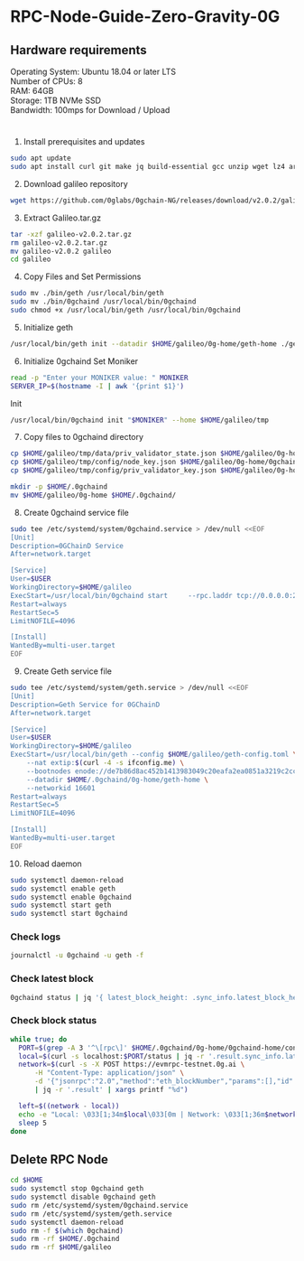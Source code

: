 # RPC-Node-Guide-Zero-Gravity-0G
## Hardware requirements

Operating System:  Ubuntu 18.04 or later LTS  
Number of CPUs:    8  
RAM:	             64GB  
Storage:           1TB NVMe SSD  
Bandwidth:         100mps for Download / Upload

#
1. Install prerequisites and updates
```bash
sudo apt update
sudo apt install curl git make jq build-essential gcc unzip wget lz4 aria2 -y
```

2. Download galileo repository
```bash
wget https://github.com/0glabs/0gchain-NG/releases/download/v2.0.2/galileo-v2.0.2.tar.gz
```

3. Extract Galileo.tar.gz
```bash
tar -xzf galileo-v2.0.2.tar.gz
rm galileo-v2.0.2.tar.gz
mv galileo-v2.0.2 galileo
cd galileo
```
4. Copy Files and Set Permissions
```bash
sudo mv ./bin/geth /usr/local/bin/geth
sudo mv ./bin/0gchaind /usr/local/bin/0gchaind
sudo chmod +x /usr/local/bin/geth /usr/local/bin/0gchaind
```
5. Initialize geth
```bash
/usr/local/bin/geth init --datadir $HOME/galileo/0g-home/geth-home ./genesis.json
```
6. Initialize 0gchaind
Set Moniker
```bash
read -p "Enter your MONIKER value: " MONIKER
SERVER_IP=$(hostname -I | awk '{print $1}')
```
Init
```bash
/usr/local/bin/0gchaind init "$MONIKER" --home $HOME/galileo/tmp
```
7. Copy files to 0gchaind directory
```bash
cp $HOME/galileo/tmp/data/priv_validator_state.json $HOME/galileo/0g-home/0gchaind-home/data/
cp $HOME/galileo/tmp/config/node_key.json $HOME/galileo/0g-home/0gchaind-home/config/
cp $HOME/galileo/tmp/config/priv_validator_key.json $HOME/galileo/0g-home/0gchaind-home/config/
```
```bash
mkdir -p $HOME/.0gchaind
mv $HOME/galileo/0g-home $HOME/.0gchaind/
```
8. Create 0gchaind service file
```bash
sudo tee /etc/systemd/system/0gchaind.service > /dev/null <<EOF
[Unit]
Description=0GChainD Service
After=network.target

[Service]
User=$USER
WorkingDirectory=$HOME/galileo
ExecStart=/usr/local/bin/0gchaind start     --rpc.laddr tcp://0.0.0.0:26657     --chaincfg.chain-spec devnet     --chaincfg.kzg.trusted-setup-path=$HOME/galileo/kzg-trusted-setup.json     --chaincfg.engine.jwt-secret-path=$HOME/galileo/jwt-secret.hex     --chaincfg.kzg.implementation=crate-crypto/go-kzg-4844     --chaincfg.block-store-service.enabled     --chaincfg.node-api.enabled     --chaincfg.node-api.logging     --chaincfg.node-api.address 0.0.0.0:3500     --pruning=nothing     --home=$HOME/.0gchaind/0g-home/0gchaind-home     --p2p.seeds=85a9b9a1b7fa0969704db2bc37f7c100855a75d9@8.218.88.60:26656     --p2p.external_address=54.38.177.118:26656
Restart=always
RestartSec=5
LimitNOFILE=4096

[Install]
WantedBy=multi-user.target
EOF
```
9. Create Geth service file
```bash
sudo tee /etc/systemd/system/geth.service > /dev/null <<EOF
[Unit]
Description=Geth Service for 0GChainD
After=network.target

[Service]
User=$USER
WorkingDirectory=$HOME/galileo
ExecStart=/usr/local/bin/geth --config $HOME/galileo/geth-config.toml \
    --nat extip:$(curl -4 -s ifconfig.me) \
    --bootnodes enode://de7b86d8ac452b1413983049c20eafa2ea0851a3219c2cc12649b971c1677bd83fe24c5331e078471e52a94d95e8cde84cb9d866574fec957124e57ac6056699@8.218.88.60:30303 \
    --datadir $HOME/.0gchaind/0g-home/geth-home \
    --networkid 16601
Restart=always
RestartSec=5
LimitNOFILE=4096

[Install]
WantedBy=multi-user.target
EOF
```
10. Reload daemon
```bash
sudo systemctl daemon-reload
sudo systemctl enable geth
sudo systemctl enable 0gchaind
sudo systemctl start geth
sudo systemctl start 0gchaind
```
### Check logs
```bash
journalctl -u 0gchaind -u geth -f
```
### Check latest block
```bash
0gchaind status | jq '{ latest_block_height: .sync_info.latest_block_height, catching_up: .sync_info.catching_up }'
```
### Check block status
```bash
while true; do
  PORT=$(grep -A 3 '^\[rpc\]' $HOME/.0gchaind/0g-home/0gchaind-home/config/config.toml | grep -oP 'laddr = "tcp://[0-9.:]+:\K\d+')
  local=$(curl -s localhost:$PORT/status | jq -r '.result.sync_info.latest_block_height//0')
  network=$(curl -s -X POST https://evmrpc-testnet.0g.ai \
      -H "Content-Type: application/json" \
      -d '{"jsonrpc":"2.0","method":"eth_blockNumber","params":[],"id":1}' \
      | jq -r '.result' | xargs printf "%d")

  left=$((network - local))
  echo -e "Local: \033[1;34m$local\033[0m | Network: \033[1;36m$network\033[0m | Left: \033[1;31m$left\033[0m"
  sleep 5
done
```

## Delete RPC Node
```bash
cd $HOME
sudo systemctl stop 0gchaind geth
sudo systemctl disable 0gchaind geth
sudo rm /etc/systemd/system/0gchaind.service
sudo rm /etc/systemd/system/geth.service
sudo systemctl daemon-reload
sudo rm -f $(which 0gchaind)
sudo rm -rf $HOME/.0gchaind
sudo rm -rf $HOME/galileo
```









